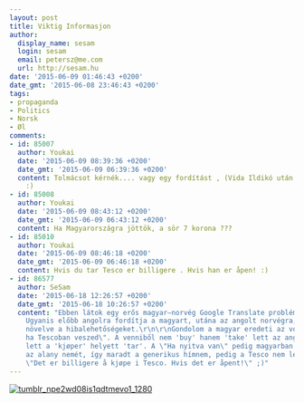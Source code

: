 ```yaml
---
layout: post
title: Viktig Informasjon
author:
  display_name: sesam
  login: sesam
  email: petersz@me.com
  url: http://sesam.hu
date: '2015-06-09 01:46:43 +0200'
date_gmt: '2015-06-08 23:46:43 +0200'
tags:
- propaganda
- Politics
- Norsk
- Øl
comments:
- id: 85007
  author: Youkai
  date: '2015-06-09 08:39:36 +0200'
  date_gmt: '2015-06-09 06:39:36 +0200'
  content: Tolmácsot kérnék.... vagy egy fordítást , (Vida Ildikó után szabadon )
    :)
- id: 85008
  author: Youkai
  date: '2015-06-09 08:43:12 +0200'
  date_gmt: '2015-06-09 06:43:12 +0200'
  content: Ha Magyarországra jöttök, a sör 7 korona ???
- id: 85010
  author: Youkai
  date: '2015-06-09 08:46:18 +0200'
  date_gmt: '2015-06-09 06:46:18 +0200'
  content: Hvis du tar Tesco er billigere . Hvis han er åpen! :)
- id: 86577
  author: SeSam
  date: '2015-06-18 12:26:57 +0200'
  date_gmt: '2015-06-18 10:26:57 +0200'
  content: "Ebben látok egy erős magyar—norvég Google Translate problémarendszert.
    Ugyanis előbb angolra fordítja a magyart, utána az angolt norvégra, exponenciálisan
    növelve a hibalehetőségeket.\r\n\r\nGondolom a magyar eredeti az volt, hogy \"Olcsóbb,
    ha Tescoban veszed\". A venniből nem 'buy' hanem 'take' lett az angolban, így
    lett a 'kjøper' helyett 'tar'. A \"Ha nyitva van\" pedig magyarban nem specifikálja
    az alany nemét, így maradt a generikus hímnem, pedig a Tesco nem lehet 'han' (férfi).\r\n\r\nSzóval:
    \"Det er billigere å kjøpe i Tesco. Hvis det er åpent!\" ;)"
---
```


[![tumblr_npe2wd08is1qdtmevo1_1280](http://sesam.hu/wp-content/uploads/2015/06/tumblr_npe2wd08is1qdtmevo1_1280.png)](http://sesam.hu/wp-content/uploads/2015/06/tumblr_npe2wd08is1qdtmevo1_1280.png)
